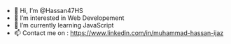 - 👋 Hi, I’m @Hassan47HS
- 👀 I’m interested in Web Developement
- 🌱 I’m currently learning JavaScript
- 📫 Contact me on : https://www.linkedin.com/in/muhammad-hassan-ijaz
